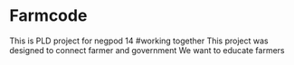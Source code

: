 # Farmcode
This is PLD project for negpod 14
#working together
This project was designed to connect farmer and government
We want to educate farmers
